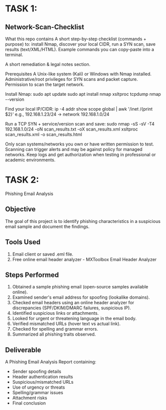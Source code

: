 # TASK 1:
## Network-Scan-Checklist

What this repo contains
A short step-by-step checklist (commands + purpose) to: install Nmap, discover your local CIDR, run a SYN scan, save results (text/XML/HTML).
Example commands you can copy-paste into a terminal.

A short remediation & legal notes section.

Prerequisites
A Unix-like system (Kali) or Windows with Nmap installed.
Administrative/root privileges for SYN scans and packet capture.
Permission to scan the target network.

Install Nmap:
sudo apt update
sudo apt install nmap xsltproc tcpdump
nmap --version

Find your local IP/CIDR:
ip -4 addr show scope global | awk '/inet /{print $2}'
e.g., 192.168.1.23/24 → network 192.168.1.0/24

Run a TCP SYN + service/version scan and save:
sudo nmap -sS -sV -T4 192.168.1.0/24 -oN scan_results.txt -oX scan_results.xml
xsltproc scan_results.xml -o scan_results.html

Only scan systems/networks you own or have written permission to test. Scanning can trigger alerts and may be against policy for managed networks. Keep logs and get authorization when testing in professional or academic environments.

# TASK 2:
Phishing Email Analysis
## Objective
The goal of this project is to identify phishing characteristics in a suspicious email sample and document the findings.

## Tools Used
1. Email client or saved .eml file.
2. Free online email header analyzer - MXToolbox Email Header Analyzer

## Steps Performed
1. Obtained a sample phishing email (open-source samples available online).  
2. Examined sender's email address for spoofing (lookalike domains).  
3. Checked email headers using an online header analyzer for discrepancies (SPF/DKIM/DMARC failures, suspicious IP).  
4. Identified suspicious links or attachments.  
5. Looked for urgent or threatening language in the email body.  
6. Verified mismatched URLs (hover text vs actual link).  
7. Checked for spelling and grammar errors.  
8. Summarized all phishing traits observed.  

## Deliverable
A Phishing Email Analysis Report containing:  
- Sender spoofing details  
- Header authentication results  
- Suspicious/mismatched URLs  
- Use of urgency or threats  
- Spelling/grammar issues  
- Attachment risks  
- Final conclusion  

